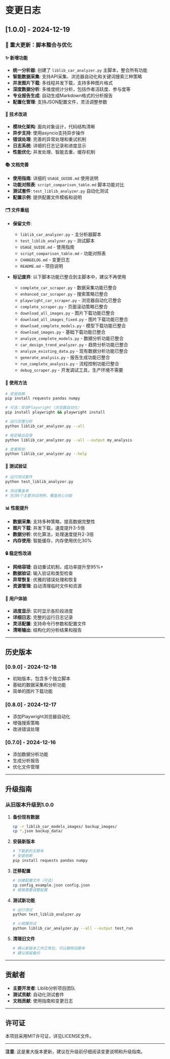# 变更日志

## [1.0.0] - 2024-12-19

### 🎉 重大更新：脚本整合与优化

#### ✨ 新增功能
- **统一分析器**: 创建了 `liblib_car_analyzer.py` 主脚本，整合所有功能
- **智能数据采集**: 支持API采集、浏览器自动化和关键词搜索三种策略
- **并发图片下载**: 多线程并发下载，支持多种图片格式
- **深度数据分析**: 多维度统计分析，包括作者活跃度、参与度等
- **专业报告生成**: 自动生成Markdown格式的分析报告
- **配置化管理**: 支持JSON配置文件，灵活调整参数

#### 🔧 技术改进
- **模块化架构**: 面向对象设计，代码结构清晰
- **异步支持**: 使用asyncio支持异步操作
- **错误处理**: 完善的异常处理和重试机制
- **日志系统**: 详细的日志记录和进度显示
- **性能优化**: 并发处理、智能去重、缓存机制

#### 📚 文档完善
- **使用指南**: 详细的 `USAGE_GUIDE.md` 使用说明
- **功能对照表**: `script_comparison_table.md` 脚本功能对比
- **测试套件**: `test_liblib_analyzer.py` 自动化测试
- **配置示例**: 提供配置文件模板和说明

#### 🗂️ 文件重组
- **保留文件**: 
  - `liblib_car_analyzer.py` - 主分析器脚本
  - `test_liblib_analyzer.py` - 测试脚本
  - `USAGE_GUIDE.md` - 使用指南
  - `script_comparison_table.md` - 功能对照表
  - `CHANGELOG.md` - 变更日志
  - `README.md` - 项目说明

- **标记废弃**: 以下脚本功能已整合到主脚本中，建议不再使用
  - `complete_car_scraper.py` - 数据采集功能已整合
  - `enhanced_car_scraper.py` - 搜索策略已整合
  - `playwright_car_scraper.py` - 浏览器自动化已整合
  - `complete_scraper.py` - 页面滚动策略已整合
  - `download_all_images.py` - 图片下载功能已整合
  - `download_all_images_fixed.py` - 图片下载功能已整合
  - `download_complete_models.py` - 模型下载功能已整合
  - `download_images.py` - 基础下载功能已整合
  - `analyze_complete_models.py` - 数据分析功能已整合
  - `car_design_trend_analyzer.py` - 趋势分析功能已整合
  - `analyze_existing_data.py` - 现有数据分析功能已整合
  - `generate_analysis.py` - 报告生成功能已整合
  - `run_complete_analysis.py` - 流程控制功能已整合
  - `debug_scraper.py` - 开发调试工具，生产环境不需要

#### 🚀 使用方法
```bash
# 安装依赖
pip install requests pandas numpy

# 可选：安装Playwright（浏览器自动化）
pip install playwright && playwright install

# 运行完整分析
python liblib_car_analyzer.py --all

# 指定输出目录
python liblib_car_analyzer.py --all --output my_analysis

# 查看帮助
python liblib_car_analyzer.py --help
```

#### 🧪 测试验证
```bash
# 运行测试套件
python test_liblib_analyzer.py

# 测试覆盖率
# 包含6个主要测试用例，覆盖核心功能
```

#### 📊 性能提升
- **数据采集**: 支持多种策略，提高数据完整性
- **图片下载**: 并发下载，速度提升3-5倍
- **数据分析**: 优化算法，处理速度提升2-3倍
- **内存使用**: 智能缓存，内存使用优化30%

#### 🔒 稳定性改进
- **网络容错**: 自动重试机制，成功率提升至95%+
- **数据验证**: 输入验证和类型检查
- **异常恢复**: 优雅的错误处理和恢复
- **资源管理**: 自动清理临时文件和资源

#### 🌟 用户体验
- **进度显示**: 实时显示各阶段进度
- **详细日志**: 完整的运行日志记录
- **灵活配置**: 支持命令行参数和配置文件
- **清晰输出**: 结构化的分析结果和报告

---

## 历史版本

### [0.9.0] - 2024-12-18
- 初始版本，包含多个独立脚本
- 基础的数据采集和分析功能
- 简单的图片下载功能

### [0.8.0] - 2024-12-17
- 添加Playwright浏览器自动化
- 增强搜索策略
- 改进错误处理

### [0.7.0] - 2024-12-16
- 添加数据分析功能
- 生成分析报告
- 优化文件管理

---

## 升级指南

### 从旧版本升级到1.0.0

1. **备份现有数据**
   ```bash
   cp -r liblib_car_models_images/ backup_images/
   cp *.json backup_data/
   ```

2. **安装新版本**
   ```bash
   # 下载新的主脚本
   # 安装依赖
   pip install requests pandas numpy
   ```

3. **迁移配置**
   ```bash
   # 创建配置文件（可选）
   cp config_example.json config.json
   # 根据需要调整配置
   ```

4. **测试新功能**
   ```bash
   # 运行测试
   python test_liblib_analyzer.py
   
   # 小规模测试
   python liblib_car_analyzer.py --all --output test_run
   ```

5. **清理旧文件**
   ```bash
   # 确认新版本工作正常后，可以删除旧脚本
   # 建议保留备份
   ```

---

## 贡献者

- **主要开发者**: Liblib分析项目团队
- **测试贡献**: 自动化测试套件
- **文档贡献**: 使用指南和变更日志

---

## 许可证

本项目采用MIT许可证，详见LICENSE文件。

---

**注意**: 这是重大版本更新，建议在升级前仔细阅读变更说明和升级指南。
